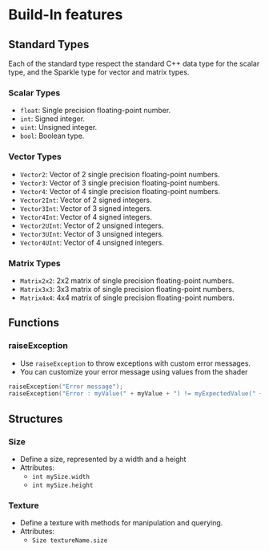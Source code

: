 # Build-In features

## Standard Types
Each of the standard type respect the standard C++ data type for the scalar type, and the Sparkle type for vector and matrix types.
### Scalar Types
- `float`: Single precision floating-point number.
- `int`: Signed integer.
- `uint`: Unsigned integer.
- `bool`: Boolean type.

### Vector Types
- `Vector2`: Vector of 2 single precision floating-point numbers.
- `Vector3`: Vector of 3 single precision floating-point numbers.
- `Vector4`: Vector of 4 single precision floating-point numbers.
- `Vector2Int`: Vector of 2 signed integers.
- `Vector3Int`: Vector of 3 signed integers.
- `Vector4Int`: Vector of 4 signed integers.
- `Vector2UInt`: Vector of 2 unsigned integers.
- `Vector3UInt`: Vector of 3 unsigned integers.
- `Vector4UInt`: Vector of 4 unsigned integers.

### Matrix Types
- `Matrix2x2`: 2x2 matrix of single precision floating-point numbers.
- `Matrix3x3`: 3x3 matrix of single precision floating-point numbers.
- `Matrix4x4`: 4x4 matrix of single precision floating-point numbers.

## Functions

### raiseException
- Use `raiseException` to throw exceptions with custom error messages.
- You can customize your error message using values from the shader
```cpp
raiseException("Error message");
raiseException("Error : myValue(" + myValue + ") != myExpectedValue(" + myExpectedValue + ")");
```

## Structures

### Size
- Define a size, represented by a width and a height
- Attributes:
    - `int mySize.width`
    - `int mySize.height`

### Texture
- Define a texture with methods for manipulation and querying.
- Attributes:
    - `Size textureName.size`
